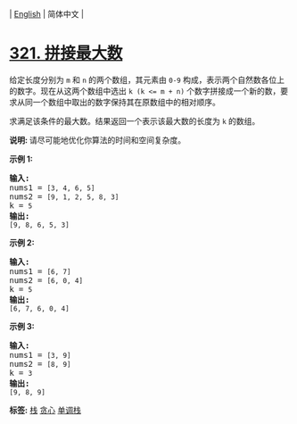 | [English](README_EN.md) | 简体中文 |

# [321. 拼接最大数](https://leetcode.cn/problems/create-maximum-number)
<p>给定长度分别为&nbsp;<code>m</code>&nbsp;和&nbsp;<code>n</code>&nbsp;的两个数组，其元素由&nbsp;<code>0-9</code>&nbsp;构成，表示两个自然数各位上的数字。现在从这两个数组中选出 <code>k (k &lt;= m + n)</code>&nbsp;个数字拼接成一个新的数，要求从同一个数组中取出的数字保持其在原数组中的相对顺序。</p>

<p>求满足该条件的最大数。结果返回一个表示该最大数的长度为&nbsp;<code>k</code>&nbsp;的数组。</p>

<p><strong>说明: </strong>请尽可能地优化你算法的时间和空间复杂度。</p>

<p><strong>示例&nbsp;1:</strong></p>

<pre><strong>输入:</strong>
nums1 = <code>[3, 4, 6, 5]</code>
nums2 = <code>[9, 1, 2, 5, 8, 3]</code>
k = <code>5</code>
<strong>输出:</strong>
<code>[9, 8, 6, 5, 3]</code></pre>

<p><strong>示例 2:</strong></p>

<pre><strong>输入:</strong>
nums1 = <code>[6, 7]</code>
nums2 = <code>[6, 0, 4]</code>
k = <code>5</code>
<strong>输出:</strong>
<code>[6, 7, 6, 0, 4]</code></pre>

<p><strong>示例 3:</strong></p>

<pre><strong>输入:</strong>
nums1 = <code>[3, 9]</code>
nums2 = <code>[8, 9]</code>
k = <code>3</code>
<strong>输出:</strong>
<code>[9, 8, 9]</code></pre>

**标签:**  [栈](https://leetcode.cn/tag/stack) [贪心](https://leetcode.cn/tag/greedy) [单调栈](https://leetcode.cn/tag/monotonic-stack) 